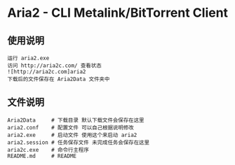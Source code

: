 Aria2 - CLI Metalink/BitTorrent Client
========

使用说明
--------
    运行 aria2.exe
    访问 http://aria2c.com/ 查看状态
    ![http://aria2c.com]aria2
    下载后的文件保存在 Aria2Data 文件夹中

文件说明
--------
    Aria2Data     # 下载目录 默认下载文件会保存在这里
    aria2.conf    # 配置文件 可以自己根据说明修改
    aria2.exe     # 启动文件 使用这个来启动 aria2
    aria2.session # 任务保存文件 未完成任务会保存在这里
    aria2c.exe    # 命令行主程序
    README.md     # README
